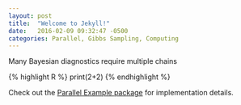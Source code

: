 ```yaml
---
layout: post
title:  "Welcome to Jekyll!"
date:   2016-02-09 09:32:47 -0500
categories: Parallel, Gibbs Sampling, Computing
---
```


Many Bayesian diagnostics require multiple chains

{% highlight R %}
print(2+2)
{% endhighlight %}

Check out the [Parallel Example package][RcppParallel] for implementation details.

[RcppParallel]: https://github.com/jacobcvt12/RcppParallelExample
